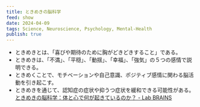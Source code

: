 ```yaml
---
title: ときめきの脳科学
feed: show
date: 2024-04-09
tags: Science, Neuroscience, Psychology, Mental-Health
publish: true
---
```

 - ときめきとは、「喜びや期待のために胸がどきどきすること」である。 
 - ときめきは、「不満」、「平穏」、「動揺」、「幸福」、「強気」の５つの感情で説明できる。 
 - ときめくことで、モチベーションや自己意識、ポジティブ感情に関わる脳活動を引き起こす。 
 - ときめきを通じて、認知症の症状や抑うつ症状を緩和できる可能性がある。
[ときめきの脳科学：体と心で何が起きているのか？ - Lab BRAINS](https://lab-brains.as-1.co.jp/enjoy-learn/2024/04/62667/)

